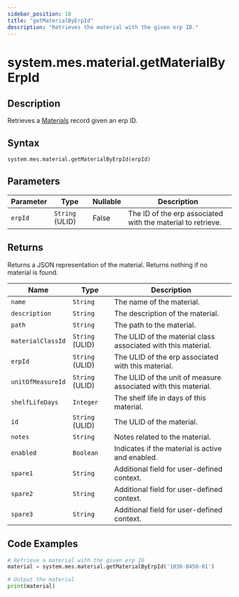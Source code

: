 ```yaml
---
sidebar_position: 18
title: "getMaterialByErpId"
description: "Retrieves the material with the given erp ID."
---
```


# system.mes.material.getMaterialByErpId

## Description

Retrieves a [Materials](../../data-model/material-model/material) record given an erp ID.

## Syntax

```python
system.mes.material.getMaterialByErpId(erpId)
```

## Parameters

| Parameter | Type            | Nullable | Description                                                 |
|-----------|-----------------|----------|-------------------------------------------------------------|
| `erpId`   | `String` (ULID) | False    | The ID of the erp associated with the material to retrieve. |

## Returns

Returns a JSON representation of the material. Returns nothing if no material is found.

| Name              | Type            | Description                                                    |
|-------------------|-----------------|----------------------------------------------------------------|
| `name`            | `String`        | The name of the material.                                      |
| `description`     | `String`        | The description of the material.                               |
| `path`            | `String`        | The path to the material.                                      |
| `materialClassId` | `String` (ULID) | The ULID of the material class associated with this material.  |
| `erpId`           | `String` (ULID) | The ULID of the erp associated with this material.             |
| `unitOfMeasureId` | `String` (ULID) | The ULID of the unit of measure associated with this material. |
| `shelfLifeDays`   | `Integer`       | The shelf life in days of this material.                       |
| `id`              | `String` (ULID) | The ULID of the material.                                      |
| `notes`           | `String`        | Notes related to the material.                                 |
| `enabled`         | `Boolean`       | Indicates if the material is active and enabled.               |
| `spare1`          | `String`        | Additional field for user-defined context.                     |
| `spare2`          | `String`        | Additional field for user-defined context.                     |
| `spare3`          | `String`        | Additional field for user-defined context.                     |

## Code Examples

```python
# Retrieve a material with the given erp ID
material = system.mes.material.getMaterialByErpId('1030-8450-01')

# Output the material
print(material)
```
